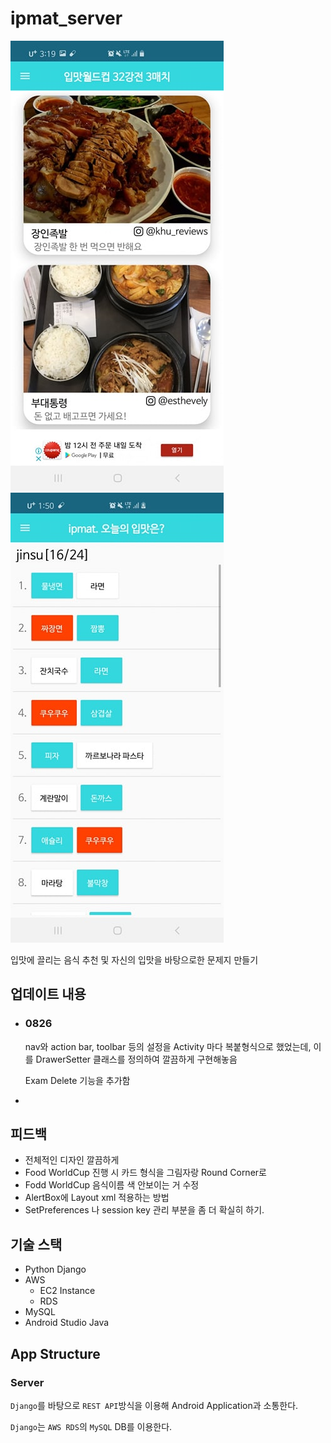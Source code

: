 # ipmat_server
![preview1](preview1.jpg)![preview2](preview2.jpg)



입맛에 끌리는 음식 추천 및 자신의 입맛을 바탕으로한 문제지 만들기



## 업데이트 내용

* ### 0826

  nav와 action bar, toolbar 등의 설정을 Activity 마다 복붙형식으로 했었는데, 이를 DrawerSetter 클래스를 정의하여 깔끔하게 구현해놓음 

  Exam Delete 기능을 추가함

* 



## 피드백

* 전체적인 디자인 깔끔하게
* Food WorldCup 진행 시 카드 형식을 그림자랑 Round Corner로
* Fodd WorldCup 음식이름 색 안보이는 거 수정
* AlertBox에 Layout xml 적용하는 방법
* SetPreferences 나 session key 관리 부분을 좀 더 확실히 하기.





## 기술 스택

* Python Django
* AWS
  * EC2 Instance
  * RDS
* MySQL
* Android Studio Java



## App Structure

### Server

`Django`를 바탕으로 `REST API`방식을 이용해 Android Application과 소통한다.

`Django`는 `AWS RDS`의 `MySQL` DB를 이용한다.


